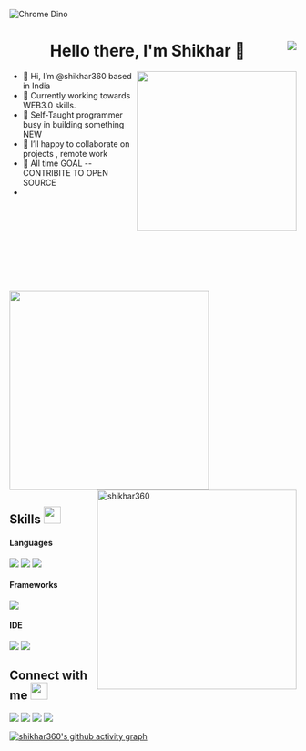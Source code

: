 
<!-- [![Matrix SVG](https://raw.githubusercontent.com/rodrigograca31/rodrigograca31/master/matrix.svg)](https://www.youtube.com/watch?v=SDkAGkd4NLc) 
<p> -->
![Chrome Dino](https://mir-s3-cdn-cf.behance.net/project_modules/max_1200/4ff07986208593.5d9a654e92f36.gif)
  <h1 align="center"><b>Hello there, I'm Shikhar 👋</b> <img align="right" src="https://komarev.com/ghpvc/?username=b4dcat404&style=flat-square&color=blueviolet"></h1>
  
  
<div>
<img src="https://website-crimea.ru/wp-content/uploads/github/message.gif" width="280px" align="right">

- 👋 Hi, I’m @shikhar360 based in India 
- 👀 Currently working towards WEB3.0 skills.
- 🌱 Self-Taught programmer busy in building something NEW
- 💞️ I’ll happy to collaborate on projects , remote work
- 🥅 All time GOAL -- CONTRIBITE TO OPEN SOURCE
-
<br>
<br>
<br>
<br>
<br>

</div>
 <br>
<br>
<br> 
  
<p align="left" ><img src="https://github-readme-stats.vercel.app/api?username=shikhar360&count_private=true&show_icons=true&&theme=chartreuse-dark&include_all_commits=true" width="350">
<!-- <img align="right" src="https://github-readme-streak-stats.herokuapp.com/?user=shikhar360&count_private=true&theme=radical" alt="shikhar360" width="450" /></p>  -->
<img align="right" src="https://github-readme-streak-stats.herokuapp.com/?user=shikhar360&theme=algolia" alt="shikhar360" width="350" /></p>

<!-- <img align="right" alt="GIF" src="https://i.pinimg.com/originals/e4/26/70/e426702edf874b181aced1e2fa5c6cde.gif" /> -->

## Skills <img src="https://media.giphy.com/media/iY8CRBdQXODJSCERIr/giphy.gif" width="30px">&nbsp; 
<h4> Languages </h4>
<span> 
  <img src="https://img.shields.io/badge/HTML5-E34F26?style=for-the-badge&logo=html5&logoColor=white">
  <img src="https://img.shields.io/badge/CSS3-1572B6?style=for-the-badge&logo=css3&logoColor=white">
  <img src="https://img.shields.io/badge/JavaScript-F7DF1E?style=for-the-badge&logo=javascript&logoColor=black">
</span>
<h4> Frameworks </h4>
<span>
  <img src="https://img.shields.io/badge/React-20232A?style=for-the-badge&logo=react&logoColor=61DAFB">
  </span>
<h4> IDE </h4>
<span>
<img src="https://img.shields.io/badge/Visual_Studio_Code-0078D4?style=for-the-badge&logo=visual%20studio%20code&logoColor=white">
  <img src="https://img.shields.io/badge/sublime_text-%23575757.svg?&style=for-the-badge&logo=sublime-text&logoColor=important">
</span>



  ## Connect with me <img src="https://media.giphy.com/media/iY8CRBdQXODJSCERIr/giphy.gif" width="30px">
<a href="sssonishikhar360@gmail.com"><img src="https://img.shields.io/badge/e‑mail-D14836.svg?style=for-the-badge&logo=GMail&logoColor=white"/></a>
<a href="https://instagram.com/shikkhar_"><img src="https://img.shields.io/badge/instagram-E4405F.svg?style=for-the-badge&logo=instagram&logoColor=white"/></a>
<a href="#"><img src="https://img.shields.io/badge/linkedin-0077B5.svg?style=for-the-badge&logo=linkedin&logoColor=white"/></a>
<a href="https://twitter.com/shikkhar_"><img src="https://img.shields.io/badge/twitter-1DA1F2.svg?style=for-the-badge&logo=twitter&logoColor=white"/></a>
  
  
  
[![shikhar360's github activity graph](https://activity-graph.herokuapp.com/graph?username=shikhar360&theme=react-dark)](https://github.com/shikhar360/github-readme-activity-graph)


<!---
shikhar360/shikhar360 is a ✨ special ✨ repository because its `README.md` (this file) appears on your GitHub profile.
You can click the Preview link to take a look at your changes.
--->
